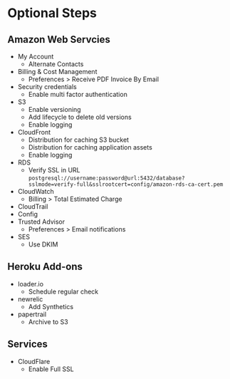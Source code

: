 # Optional Steps

## Amazon Web Servcies

* My Account
  * Alternate Contacts
* Billing & Cost Management
  * Preferences > Receive PDF Invoice By Email
* Security credentials
  * Enable multi factor authentication
* S3
  * Enable versioning
  * Add lifecycle to delete old versions
  * Enable logging
* CloudFront
  * Distribution for caching S3 bucket
  * Distribution for caching application assets
  * Enable logging
* RDS
  * Verify SSL in URL `postgresql://username:password@url:5432/database?sslmode=verify-full&sslrootcert=config/amazon-rds-ca-cert.pem`
* CloudWatch
  * Billing > Total Estimated Charge
* CloudTrail
* Config
* Trusted Advisor
  * Preferences > Email notifications
* SES
  * Use DKIM

## Heroku Add-ons

* loader.io
  * Schedule regular check
* newrelic
  * Add Synthetics
* papertrail
  * Archive to S3

## Services

* CloudFlare
  * Enable Full SSL
